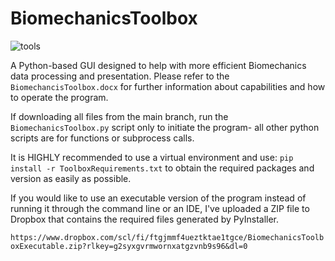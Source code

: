 # BiomechanicsToolbox

![tools](https://github.com/WaltMenke/BiomechanicsToolbox/assets/142276466/db4037b3-256a-45a1-a818-cdaae1543ac6)

A Python-based GUI designed to help with more efficient Biomechanics data processing and presentation.
Please refer to the `BiomechancisToolbox.docx` for further information about capabilities and how to operate the program.

If downloading all files from the main branch, run the `BiomechanicsToolbox.py` script only to initiate the program- all other python scripts are for functions or subprocess calls.

It is HIGHLY recommended to use a virtual environment and use:
`pip install -r ToolboxRequirements.txt` 
to obtain the required packages and version as easily as possible.

If you would like to use an executable version of the program instead of running it through the command line or an IDE, I've uploaded a ZIP file to Dropbox that contains the required files generated by PyInstaller.

`https://www.dropbox.com/scl/fi/ftgjmmf4ueztktae1tgce/BiomechanicsToolboxExecutable.zip?rlkey=g2syxgvrmwornxatgzvnb9s96&dl=0`
